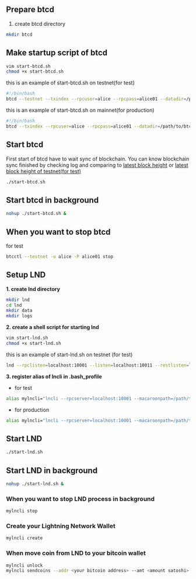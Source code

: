 ## Prepare btcd

1. create btcd directory
```bash
mkdir btcd
```

## Make startup script of btcd
```bash
vim start-btcd.sh
chmod +x start-btcd.sh
```

this is an example of start-btcd.sh on testnet(for test)
```bash
#!/bin/bash
btcd --testnet --txindex --rpcuser=alice --rpcpass=alice01 --datadir=/path/to/btcd/data
```

this is an example of start-btcd.sh on mainnet(for production)
```bash
#!/bin/bash
btcd --txindex --rpcuser=alice --rpcpass=alice01 --datadir=/path/to/btcd/data
```

## Start btcd
First start of btcd have to wait sync of blockchain.
You can know blockchain sync finished by checking log and comparing to [latest block height](https://live.blockcypher.com/btc/) or [latest block height of testnet(for test)](https://live.blockcypher.com/btc-testnet/)
```bash
./start-btcd.sh
```

## Start btcd in background
```bash
nohup ./start-btcd.sh &
```

## When you want to stop btcd
for test
```bash
btcctl --testnet -u alice -P alice01 stop
```

## Setup LND
**1. create lnd directory**
```bash
mkdir lnd
cd lnd
mkdir data
mkdir logs
```

**2. create a shell script for starting lnd**
```bash
vim start-lnd.sh
chmod +x start-lnd.sh
```

this is an example of start-lnd.sh on testnet (for test)
```bash
lnd --rpclisten=localhost:10001 --listen=localhost:10011 --restlisten=localhost:8001 --datadir=/path/to/lnd/data --logdir=/path/to/lnd/log --debuglevel=info --bitcoin.node=btcd --bitcoin.active --btcd.rpcuser=alice --btcd.rpcpass=alice01 --bitcoin.testnet
```

**3. register alias of lncli in .bash_profile**

* for test
```bash
alias mylncli="lncli --rpcserver=localhost:10001 --macaroonpath=/path/to/lnd/chain/bitcoin/testnet/admin.macaroon"
```

* for production
```bash
alias mylncli="lncli --rpcserver=localhost:10001 --macaroonpath=/path/to/lnd/chain/bitcoin/mainnet/admin.macaroon"
```
## Start LND
```bash
./start-lnd.sh
```

## Start LND in background
```bash
nohup ./start-lnd.sh &
```
### When you want to stop LND process in background
```bash
mylncli stop
```

### Create your Lightning Network Wallet
```bash
mylncli create
```

### When move coin from LND to your bitcoin wallet
```bash
mylncli unlock
mylncli sendcoins --addr <your bitcoin address> --amt <amount satoshi> --conf_target 19
```



